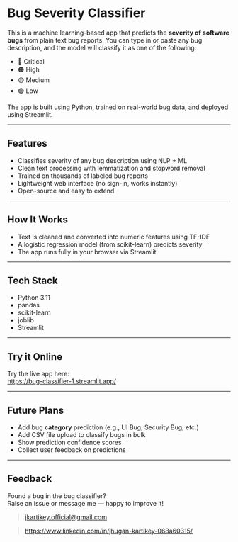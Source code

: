 # Bug Severity Classifier 

This is a machine learning-based app that predicts the **severity of software bugs** from plain text bug reports. You can type in or paste any bug description, and the model will classify it as one of the following:

- 🔴 Critical  
- 🟠 High  
- 🟡 Medium  
- 🟢 Low

The app is built using Python, trained on real-world bug data, and deployed using Streamlit.

---

##  Features

- Classifies severity of any bug description using NLP + ML
- Clean text processing with lemmatization and stopword removal
- Trained on thousands of labeled bug reports
- Lightweight web interface (no sign-in, works instantly)
- Open-source and easy to extend

---

##  How It Works

- Text is cleaned and converted into numeric features using TF-IDF
- A logistic regression model (from scikit-learn) predicts severity
- The app runs fully in your browser via Streamlit

---

##  Tech Stack

- Python 3.11  
- pandas  
- scikit-learn  
- joblib  
- Streamlit  

---

##  Try it Online

Try the live app here:  
https://bug-classifier-1.streamlit.app/

---

##  Future Plans

- Add bug **category** prediction (e.g., UI Bug, Security Bug, etc.)
- Add CSV file upload to classify bugs in bulk
- Show prediction confidence scores
- Collect user feedback on predictions

---

##  Feedback

Found a bug in the bug classifier?  
Raise an issue or message me — happy to improve it!

>jkartikey.official@gmail.com

>https://www.linkedin.com/in/jhugan-kartikey-068a60315/


